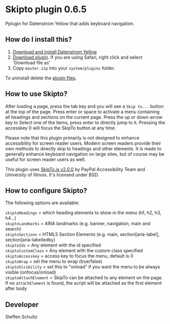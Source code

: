 Skipto plugin 0.6.5
===================
Pplugin for Datenstrom Yellow that adds keyboard navigation.

## How do I install this?

1. [Download and install Datenstrom Yellow](https://github.com/datenstrom/yellow/)
2. [Download plugin](https://github.com/schulle4u/yellow-plugin-skipto/archive/master.zip). If you are using Safari, right click and select 'Download file as'
3. Copy `master.zip` into your `system/plugins` folder.

To uninstall delete the [plugin files](update.ini).

## How to use Skipto?

After loading a page, press the tab key and you will see a `Skip to...` button at the top of the page. Press enter or space to activate a menu containing all headings and sections on the current page. Press the up or down-arrow key to Select one of the items, press enter to directly jump to it. Pressing the accesskey 0 will focus the SkipTo button at any time. 

Please note that this plugin primarily is not designed to enhance accessibility for screen reader users. Modern screen readers provide their own methods to directly skip to headings and other elements. It is made to generally enhance keyboard navigation on large sites, but of course may be useful for screen reader users as well. 

This plugin uses [SkipTo.js v2.0.0](https://paypal.github.io/skipto/) by PayPal Accessibility Team and University of Illinois. It's licensed under BSD.

## How to configure Skipto?

The following options are available: 

`skiptoHeadings` = which heading elements to show in the menu (h1, h2, h3, h4...)  
`skiptoLandmarks` = ARIA landmarks (e.g. banner, navigation, main and search)  
`skiptoSections` = HTML5 Section Elements (e.g. main, section[aria-label], section[aria-labelledby]  
`skiptoIds` = Any element with the id specified  
`skiptoCustomClass` = Any element with the custom class specified  
`skiptoAccesskey` = access key to focus the menu, default is 0  
`skiptoWrap` = set the menu to wrap (true/false)  
`skiptoVisibility` = set this to "onload" if you want the menu to be always visible (onfocus/onload)  
`skiptoAttachElement` = SkipTo can be attached to any element on the page. If no `attachElement` is found, the script will be attached as the first element after body

## Developer

Steffen Schultz